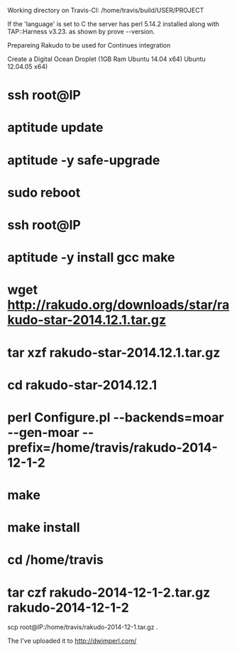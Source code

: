 

Working directory on Travis-CI:
/home/travis/build/USER/PROJECT

If the 'language' is set to C the server has perl 5.14.2 installed along with TAP::Harness v3.23.
as shown by prove --version.


Prepareing Rakudo to be used for Continues integration

Create a Digital Ocean Droplet  (1GB Ram  Ubuntu 14.04 x64)  Ubuntu 12.04.05 x64)

# ssh root@IP
# aptitude update
# aptitude -y safe-upgrade
# sudo reboot


# ssh root@IP
# aptitude -y install gcc make
# wget  http://rakudo.org/downloads/star/rakudo-star-2014.12.1.tar.gz
# tar xzf rakudo-star-2014.12.1.tar.gz
# cd rakudo-star-2014.12.1
# perl Configure.pl --backends=moar --gen-moar --prefix=/home/travis/rakudo-2014-12-1-2
# make
# make install
# cd /home/travis
# tar czf rakudo-2014-12-1-2.tar.gz rakudo-2014-12-1-2


scp root@IP:/home/travis/rakudo-2014-12-1.tar.gz .

The I've uploaded it to http://dwimperl.com/



